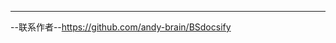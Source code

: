 ___________________________________________________________
--联系作者--https://github.com/andy-brain/BSdocsify
